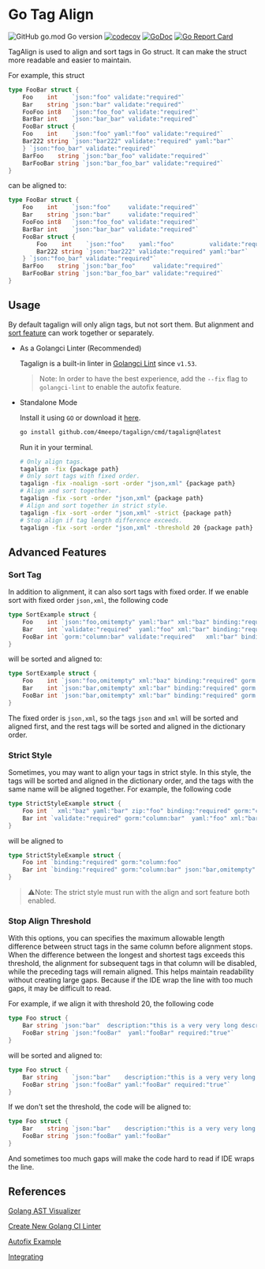 # Go Tag Align

![GitHub go.mod Go version](https://img.shields.io/github/go-mod/go-version/4meepo/tagalign?style=flat-square)
[![codecov](https://codecov.io/github/4meepo/tagalign/branch/main/graph/badge.svg?token=1R1T61UNBQ)](https://codecov.io/github/4meepo/tagalign)
[![GoDoc](https://godoc.org/github.com/4meepo/tagalign?status.svg)](https://pkg.go.dev/github.com/4meepo/tagalign)
[![Go Report Card](https://goreportcard.com/badge/github.com/4meepo/tagalign)](https://goreportcard.com/report/github.com/4meepo/tagalign)

TagAlign is used to align and sort tags in Go struct. It can make the struct more readable and easier to maintain.

For example, this struct

```go
type FooBar struct {
    Foo    int    `json:"foo" validate:"required"`
    Bar    string `json:"bar" validate:"required"`
    FooFoo int8   `json:"foo_foo" validate:"required"`
    BarBar int    `json:"bar_bar" validate:"required"`
    FooBar struct {
    Foo    int    `json:"foo" yaml:"foo" validate:"required"`
    Bar222 string `json:"bar222" validate:"required" yaml:"bar"`
    } `json:"foo_bar" validate:"required"`
    BarFoo    string `json:"bar_foo" validate:"required"`
    BarFooBar string `json:"bar_foo_bar" validate:"required"`
}
```

can be aligned to:

```go
type FooBar struct {
    Foo    int    `json:"foo"     validate:"required"`
    Bar    string `json:"bar"     validate:"required"`
    FooFoo int8   `json:"foo_foo" validate:"required"`
    BarBar int    `json:"bar_bar" validate:"required"`
    FooBar struct {
        Foo    int    `json:"foo"    yaml:"foo"          validate:"required"`
        Bar222 string `json:"bar222" validate:"required" yaml:"bar"`
    } `json:"foo_bar" validate:"required"`
    BarFoo    string `json:"bar_foo"     validate:"required"`
    BarFooBar string `json:"bar_foo_bar" validate:"required"`
}
```

## Usage

By default tagalign will only align tags, but not sort them. But alignment and [sort feature](https://github.com/4meepo/tagalign#sort-tag) can work together or separately.

* As a Golangci Linter (Recommended)

    Tagalign is a built-in linter in [Golangci Lint](https://golangci-lint.run/usage/linters/#tagalign) since `v1.53`.
    > Note: In order to have the best experience,  add the `--fix` flag to `golangci-lint` to enable the autofix feature.

* Standalone Mode

    Install it using `GO` or download it [here](https://github.com/4meepo/tagalign/releases).

    ```bash
    go install github.com/4meepo/tagalign/cmd/tagalign@latest
    ```

    Run it in your terminal.

    ```bash
    # Only align tags.
    tagalign -fix {package path}
    # Only sort tags with fixed order.
    tagalign -fix -noalign -sort -order "json,xml" {package path}
    # Align and sort together.
    tagalign -fix -sort -order "json,xml" {package path}
    # Align and sort together in strict style.
    tagalign -fix -sort -order "json,xml" -strict {package path}
    # Stop align if tag length difference exceeds.
    tagalign -fix -sort -order "json,xml" -threshold 20 {package path}
    ```

## Advanced Features

### Sort Tag

In addition to alignment, it can also sort tags with fixed order. If we enable sort with fixed order `json,xml`, the following code

```go
type SortExample struct {
    Foo    int `json:"foo,omitempty" yaml:"bar" xml:"baz" binding:"required" gorm:"column:foo" zip:"foo" validate:"required"`
    Bar    int `validate:"required"  yaml:"foo" xml:"bar" binding:"required" json:"bar,omitempty" gorm:"column:bar" zip:"bar" `
    FooBar int `gorm:"column:bar" validate:"required"   xml:"bar" binding:"required" json:"bar,omitempty"  zip:"bar" yaml:"foo"`
}
```

will be sorted and aligned to:

```go
type SortExample struct {
    Foo    int `json:"foo,omitempty" xml:"baz" binding:"required" gorm:"column:foo" validate:"required" yaml:"bar" zip:"foo"`
    Bar    int `json:"bar,omitempty" xml:"bar" binding:"required" gorm:"column:bar" validate:"required" yaml:"foo" zip:"bar"`
    FooBar int `json:"bar,omitempty" xml:"bar" binding:"required" gorm:"column:bar" validate:"required" yaml:"foo" zip:"bar"`
}
```

The fixed order is `json,xml`, so the tags `json` and `xml` will be sorted and aligned first, and the rest tags will be sorted and aligned in the dictionary order.

### Strict Style

Sometimes, you may want to align your tags in strict style. In this style, the tags will be sorted and aligned in the dictionary order, and the tags with the same name will be aligned together. For example, the following code

```go
type StrictStyleExample struct {
    Foo int ` xml:"baz" yaml:"bar" zip:"foo" binding:"required" gorm:"column:foo"  validate:"required"`
    Bar int `validate:"required" gorm:"column:bar"  yaml:"foo" xml:"bar" binding:"required" json:"bar,omitempty" `
}
```

will be aligned to

```go
type StrictStyleExample struct {
    Foo int `binding:"required" gorm:"column:foo"                      validate:"required" xml:"baz" yaml:"bar" zip:"foo"`
    Bar int `binding:"required" gorm:"column:bar" json:"bar,omitempty" validate:"required" xml:"bar" yaml:"foo"`
}
```

> ⚠️Note: The strict style must run with the align and sort feature both enabled.

### Stop Align Threshold

With this options, you can specifies the maximum allowable length difference between struct tags in the same column before alignment stops. When the difference between the longest and shortest tags exceeds this threshold, the alignment for subsequent tags in that column will be disabled, while the preceding tags will remain aligned. This helps maintain readability without creating large gaps. Because if the IDE wrap the line with too much gaps, it may be difficult to read.

For example, if we align it with threshold 20, the following code

```go
type Foo struct {
    Bar string `json:"bar"  description:"this is a very very long description and will lead to wrap line." required:"true"  xml:"bar"`
    FooBar string `json:"fooBar"  yaml:"fooBar" required:"true"`
}
```

will be sorted and aligned to:

```go
type Foo struct {
    Bar string    `json:"bar"    description:"this is a very very long description and will lead to wrap line." required:"true" xml:"bar"`
    FooBar string `json:"fooBar" yaml:"fooBar" required:"true"`
}
```

If we don't set the threshold, the code will be aligned to:

```go
type Foo struct {
    Bar    string `json:"bar"    description:"this is a very very long description and will lead to wrap line." required:"true" xml:"bar"`
    FooBar string `json:"fooBar" yaml:"fooBar"                                                                  required:"true"`
}
```

And sometimes too much gaps will make the code hard to read if IDE wraps the line.

## References

[Golang AST Visualizer](http://goast.yuroyoro.net/)

[Create New Golang CI Linter](https://golangci-lint.run/contributing/new-linters/)

[Autofix Example](https://github.com/golangci/golangci-lint/pull/2450/files)

[Integrating](https://disaev.me/p/writing-useful-go-analysis-linter/#integrating)
